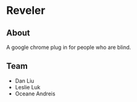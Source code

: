 # Reveler

## About

A google chrome plug in for people who are blind.

## Team

 - Dan Liu
 - Leslie Luk
 - Oceane Andreis
